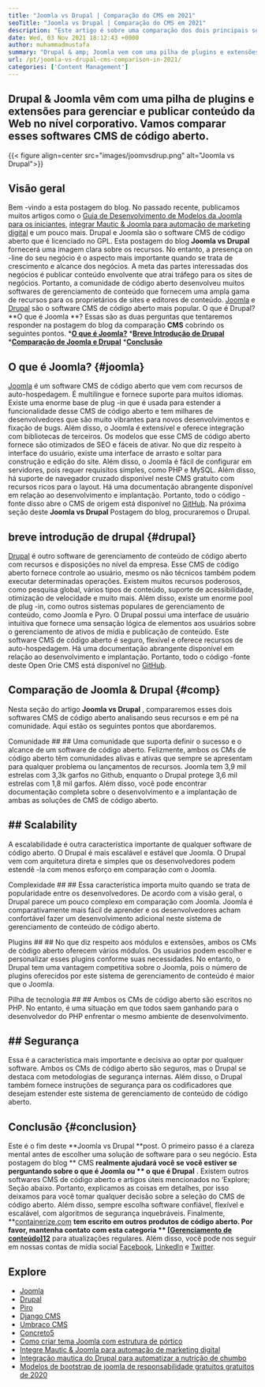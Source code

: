 ```yaml
---
title: "Joomla vs Drupal | Comparação do CMS em 2021" 
seoTitle: "Joomla vs Drupal | Comparação do CMS em 2021" 
description: "Este artigo é sobre uma comparação dos dois principais software CMS gratuitos Joomla vs Drupal. Ambos os software são auto-hospedados e vêm com uma ampla gama de plugins." 
date: Wed, 03 Nov 2021 18:12:43 +0000
author: muhammadmustafa
summary: "Drupal & amp; Joomla vem com uma pilha de plugins e extensões para gerenciar e publicar conteúdo da Web no nível corporativo. Vamos comparar esses softwares CMS de código aberto." 
url: /pt/joomla-vs-drupal-cms-comparison-in-2021/
categories: ['Content Management']
---
```


## Drupal & Joomla vêm com uma pilha de plugins e extensões para gerenciar e publicar conteúdo da Web no nível corporativo. Vamos comparar esses softwares CMS de código aberto.

{{< figure align=center src="images/joomvsdrup.png" alt="Joomla vs Drupal">}}


## **Visão geral**
Bem -vindo a esta postagem do blog. No passado recente, publicamos muitos artigos como o [Guia de Desenvolvimento de Modelos da Joomla para os iniciantes][1], [integrar Mautic & Joomla para automação de marketing digital][2] e um pouco mais. Drupal e Joomla são o software CMS de código aberto que é licenciado no GPL. Esta postagem do blog **Joomla vs Drupal**  fornecerá uma imagem clara sobre os recursos. No entanto, a presença on -line do seu negócio é o aspecto mais importante quando se trata de crescimento e alcance dos negócios. A meta das partes interessadas dos negócios é publicar conteúdo envolvente que atrai tráfego para os sites de negócios.
Portanto, a comunidade de código aberto desenvolveu muitos softwares de gerenciamento de conteúdo que fornecem uma ampla gama de recursos para os proprietários de sites e editores de conteúdo. [Joomla][3] e [Drupal][4] são o software CMS de código aberto mais popular. O que é Drupal? **O que é Joomla **? Essas são as duas perguntas que tentaremos responder na postagem do blog da comparação  **CMS**   cobrindo os seguintes pontos.
  ***[O que é Joomla?][5]** 
  ***[Breve Introdução de Drupal][6]** 
  ***[Comparação de Joomla e Drupal][7]** 
  ***[Conclusão][8]** 

## O que é Joomla?   {#joomla}
[Joomla][3] é um software CMS de código aberto que vem com recursos de auto-hospedagem. É multilíngue e fornece suporte para muitos idiomas. Existe uma enorme base de plug -in que é usada para estender a funcionalidade desse CMS de código aberto e tem milhares de desenvolvedores que são muito vibrantes para novos desenvolvimentos e fixação de bugs. Além disso, o Joomla é extensível e oferece integração com bibliotecas de terceiros. Os modelos que esse CMS de código aberto fornece são otimizados de SEO e fáceis de ativar. No que diz respeito à interface do usuário, existe uma interface de arrasto e soltar para construção e edição do site.
Além disso, o Joomla é fácil de configurar em servidores, pois requer requisitos simples, como PHP e MySQL. Além disso, há suporte de navegador cruzado disponível neste CMS gratuito com recursos ricos para o layout. Há uma documentação abrangente disponível em relação ao desenvolvimento e implantação. Portanto, todo o código -fonte disso abre o CMS de origem está disponível no [GitHub][9]. Na próxima seção deste **Joomla vs Drupal**  Postagem do blog, procuraremos o Drupal.

## breve introdução de drupal   {#drupal}
[Drupal][4] é outro software de gerenciamento de conteúdo de código aberto com recursos e disposições no nível da empresa. Esse CMS de código aberto fornece controle ao usuário, mesmo os não técnicos também podem executar determinadas operações. Existem muitos recursos poderosos, como pesquisa global, vários tipos de conteúdo, suporte de acessibilidade, otimização de velocidade e muito mais. Além disso, existe um enorme pool de plug -in, como outros sistemas populares de gerenciamento de conteúdo, como Joomla e Pyro. O Drupal possui uma interface de usuário intuitiva que fornece uma sensação lógica de elementos aos usuários sobre o gerenciamento de ativos de mídia e publicação de conteúdo.
Este software CMS de código aberto é seguro, flexível e oferece recursos de auto-hospedagem. Há uma documentação abrangente disponível em relação ao desenvolvimento e implantação. Portanto, todo o código -fonte deste Open Orie CMS está disponível no [GitHub][10].

## Comparação de Joomla & Drupal   {#comp}
Nesta seção do artigo **Joomla vs Drupal** , compararemos esses dois softwares CMS de código aberto analisando seus recursos e em pé na comunidade. Aqui estão os seguintes pontos que abordaremos.

Comunidade ## ## 
Uma comunidade que suporta definir o sucesso e o alcance de um software de código aberto. Felizmente, ambos os CMs de código aberto têm comunidades alivas e ativas que sempre se apresentam para qualquer problema ou lançamentos de recursos. Joomla tem 3,9 mil estrelas com 3,3k garfos no Github, enquanto o Drupal protege 3,6 mil estrelas com 1,8 mil garfos. Além disso, você pode encontrar documentação completa sobre o desenvolvimento e a implantação de ambas as soluções de CMS de código aberto.

## ## Scalability
A escalabilidade é outra característica importante de qualquer software de código aberto. O Drupal é mais escalável e estável que Joomla. O Drupal vem com arquitetura direta e simples que os desenvolvedores podem estendê -la com menos esforço em comparação com o Joomla.

Complexidade ## ## 
Essa característica importa muito quando se trata de popularidade entre os desenvolvedores. De acordo com a visão geral, o Drupal parece um pouco complexo em comparação com Joomla. Joomla é comparativamente mais fácil de aprender e os desenvolvedores acham confortável fazer um desenvolvimento adicional neste sistema de gerenciamento de conteúdo de código aberto.

Plugins ## ## 
No que diz respeito aos módulos e extensões, ambos os CMs de código aberto oferecem vários módulos. Os usuários podem escolher e personalizar esses plugins conforme suas necessidades. No entanto, o Drupal tem uma vantagem competitiva sobre o Joomla, pois o número de plugins oferecidos por este sistema de gerenciamento de conteúdo é maior que o Joomla.

Pilha de tecnologia ## ## 
Ambos os CMs de código aberto são escritos no PHP. No entanto, é uma situação em que todos saem ganhando para o desenvolvedor do PHP enfrentar o mesmo ambiente de desenvolvimento.

## ## Segurança
Essa é a característica mais importante e decisiva ao optar por qualquer software. Ambos os CMs de código aberto são seguros, mas o Drupal se destaca com metodologias de segurança internas. Além disso, o Drupal também fornece instruções de segurança para os codificadores que desejam estender este sistema de gerenciamento de conteúdo de código aberto.

## Conclusão   {#conclusion}
Este é o fim deste **Joomla vs Drupal  **post. O primeiro passo é a clareza mental antes de escolher uma solução de software para o seu negócio. Esta postagem do blog **  CMS  **realmente ajudará você se você estiver se perguntando sobre o que é Joomla ou **  o que é Drupal** . Existem outros softwares CMS de código aberto e artigos úteis mencionados no ‘Explore; Seção abaixo. Portanto, explicamos as coisas em detalhes, por isso deixamos para você tomar qualquer decisão sobre a seleção do CMS de código aberto. Além disso, sempre escolha software confiável, flexível e escalável, com algoritmos de segurança inquebráveis.
Finalmente, **[containerize.com][11]  **tem escrito em outros produtos de código aberto. Por favor, mantenha contato com esta categoria **  [[Gerenciamento de conteúdo][12]][12]**  para atualizações regulares. Além disso, você pode nos seguir em nossas contas de mídia social [Facebook][13], [LinkedIn][14] e [Twitter][15].

## Explore
  * [Joomla][3]
  * [Drupal][4]
  * [Piro][16]
  * [Django CMS][17]
  * [Umbraco CMS][18]
  * [Concreto5][19]
  * [Como criar tema Joomla com estrutura de pórtico][20]
  * [Integre Mautic & Joomla para automação de marketing digital][2]
  * [Integração mautica do Drupal para automatizar a nutrição de chumbo][21]
  * [Modelos de bootstrap de joomla de responsabilidade gratuitos gratuitos de 2020][22]

  
[1]: https://blog.containerize.com/content-management/responsive-joomla-templates-tutorial/
[2]: https://blog.containerize.com/content-management/integrate-mautic-with-joomla-for-marketing-automation/
[3]: https://products.containerize.com/content-management/joomla
[4]: https://products.containerize.com/content-management/drupal
[5]: #joomla
[6]: #drupal
[7]: #comp
[8]: #Conclusion
[9]: https://github.com/joomla/joomla-cms
[10]: https://github.com/drupal/drupal
[11]: https://www.containerize.com/
[12]: https://products.containerize.com/content-management/
[13]: https://web.facebook.com/containerize
[14]: https://www.linkedin.com/company/containerize/
[15]: https://twitter.com/containerize_co
[16]: https://products.containerize.com/content-management/pyro
[17]: https://products.containerize.com/content-management/django
[18]: https://products.containerize.com/content-management/umbraco
[19]: https://products.containerize.com/content-management/concrete5
[20]: https://blog.containerize.com/content-management/how-to-create-joomla-theme-joomla-gantry-framework/
[21]: https://blog.containerize.com/content-management/drupal-tutorial-automate-lead-growth-with-drupal-mautic/
[22]: https://blog.containerize.com/content-management/top-5-best-free-responsive-joomla-templates-of-2020/
